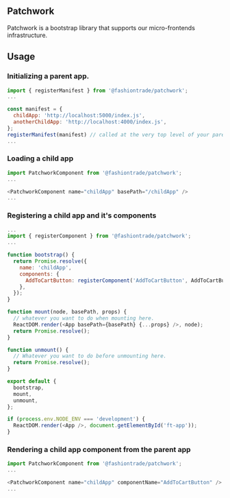 ## Patchwork

Patchwork is a bootstrap library that supports our micro-frontends infrastructure.

## Usage

### Initializing a parent app.

```javascript
import { registerManifest } from '@fashiontrade/patchwork';
...

const manifest = {
  childApp: 'http://localhost:5000/index.js',
  anotherChildApp: 'http://localhost:4000/index.js',
};
registerManifest(manifest) // called at the very top level of your parent app.
...

```

### Loading a child app

```javascript
import PatchworkComponent from '@fashiontrade/patchwork';
...

<PatchworkComponent name="childApp" basePath="/childApp" />
...

```

### Registering a child app and it's components

```javascript
...
import { registerComponent } from '@fashiontrade/patchwork';
...

function bootstrap() {
  return Promise.resolve({
    name: 'childApp',
    components: {
      AddToCartButton: registerComponent('AddToCartButton', AddToCartButton),
    },
  });
}

function mount(node, basePath, props) {
  // whatever you want to do when mounting here.
  ReactDOM.render(<App basePath={basePath} {...props} />, node);
  return Promise.resolve();
}

function unmount() {
  // Whatever you want to do before unmounting here.
  return Promise.resolve();
}

export default {
  bootstrap,
  mount,
  unmount,
};

if (process.env.NODE_ENV === 'development') {
  ReactDOM.render(<App />, document.getElementById('ft-app'));
}
```

### Rendering a child app component from the parent app

```javascript
import PatchworkComponent from '@fashiontrade/patchwork';
...

<PatchworkComponent name="childApp" componentName="AddToCartButton" />
...

```
